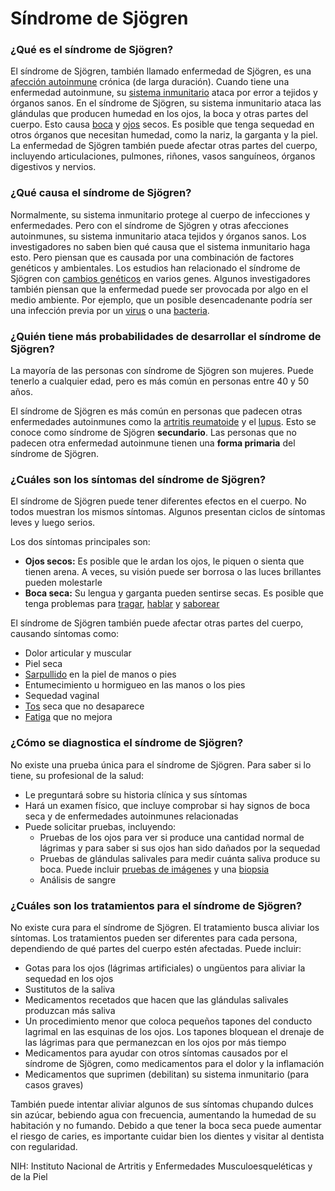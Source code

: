 Síndrome de Sjögren
===================


### ¿Qué es el síndrome de Sjögren?


El síndrome de Sjögren, también llamado enfermedad de Sjögren, es una [afección autoinmune](https://medlineplus.gov/spanish/autoimmunediseases.html) crónica (de larga duración). Cuando tiene una enfermedad autoinmune, su [sistema inmunitario](https://medlineplus.gov/spanish/immunesystemanddisorders.html) ataca por error a tejidos y órganos sanos. En el síndrome de Sjögren, su sistema inmunitario ataca las glándulas que producen humedad en los ojos, la boca y otras partes del cuerpo. Esto causa [boca](https://medlineplus.gov/spanish/drymouth.html) y [ojos](https://medlineplus.gov/spanish/tears.html) secos. Es posible que tenga sequedad en otros órganos que necesitan humedad, como la nariz, la garganta y la piel. La enfermedad de Sjögren también puede afectar otras partes del cuerpo, incluyendo articulaciones, pulmones, riñones, vasos sanguíneos, órganos digestivos y nervios.


### ¿Qué causa el síndrome de Sjögren?


Normalmente, su sistema inmunitario protege al cuerpo de infecciones y enfermedades. Pero con el síndrome de Sjögren y otras afecciones autoinmunes, su sistema inmunitario ataca tejidos y órganos sanos. Los investigadores no saben bien qué causa que el sistema inmunitario haga esto. Pero piensan que es causada por una combinación de factores genéticos y ambientales. Los estudios han relacionado el síndrome de Sjögren con [cambios genéticos](https://medlineplus.gov/spanish/genetica/entender/variantesytrastornos/genvariante/) en varios genes. Algunos investigadores también piensan que la enfermedad puede ser provocada por algo en el medio ambiente. Por ejemplo, que un posible desencadenante podría ser una infección previa por un [virus](https://medlineplus.gov/spanish/viralinfections.html) o una [bacteria](https://medlineplus.gov/spanish/bacterialinfections.html).


### ¿Quién tiene más probabilidades de desarrollar el síndrome de Sjögren?


La mayoría de las personas con síndrome de Sjögren son mujeres. Puede tenerlo a cualquier edad, pero es más común en personas entre 40 y 50 años.


El síndrome de Sjögren es más común en personas que padecen otras enfermedades autoinmunes como la [artritis reumatoide](https://medlineplus.gov/spanish/rheumatoidarthritis.html) y el [lupus](https://medlineplus.gov/spanish/lupus.html). Esto se conoce como síndrome de Sjögren **secundario**. Las personas que no padecen otra enfermedad autoinmune tienen una **forma primaria** del síndrome de Sjögren.


### ¿Cuáles son los síntomas del síndrome de Sjögren?


El síndrome de Sjögren puede tener diferentes efectos en el cuerpo. No todos muestran los mismos síntomas. Algunos presentan ciclos de síntomas leves y luego serios.


Los dos síntomas principales son:


* **Ojos secos:** Es posible que le ardan los ojos, le piquen o sienta que tienen arena. A veces, su visión puede ser borrosa o las luces brillantes pueden molestarle
* **Boca seca:** Su lengua y garganta pueden sentirse secas. Es posible que tenga problemas para [tragar](https://medlineplus.gov/spanish/swallowingdisorders.html), [hablar](https://medlineplus.gov/spanish/speechandcommunicationdisorders.html) y [saborear](https://medlineplus.gov/spanish/tasteandsmelldisorders.html)


El síndrome de Sjögren también puede afectar otras partes del cuerpo, causando síntomas como:


* Dolor articular y muscular
* Piel seca
* [Sarpullido](https://medlineplus.gov/spanish/rashes.html) en la piel de manos o pies
* Entumecimiento u hormigueo en las manos o los pies
* Sequedad vaginal
* [Tos](https://medlineplus.gov/spanish/cough.html) seca que no desaparece
* [Fatiga](https://medlineplus.gov/spanish/fatigue.html) que no mejora


### ¿Cómo se diagnostica el síndrome de Sjögren?


No existe una prueba única para el síndrome de Sjögren. Para saber si lo tiene, su profesional de la salud:


* Le preguntará sobre su historia clínica y sus síntomas
* Hará un examen físico, que incluye comprobar si hay signos de boca seca y de enfermedades autoinmunes relacionadas
* Puede solicitar pruebas, incluyendo:
	+ Pruebas de los ojos para ver si produce una cantidad normal de lágrimas y para saber si sus ojos han sido dañados por la sequedad
	+ Pruebas de glándulas salivales para medir cuánta saliva produce su boca. Puede incluir [pruebas de imágenes](https://medlineplus.gov/spanish/diagnosticimaging.html) y una [biopsia](https://medlineplus.gov/spanish/biopsy.html)
	+ Análisis de sangre


### ¿Cuáles son los tratamientos para el síndrome de Sjögren?


No existe cura para el síndrome de Sjögren. El tratamiento busca aliviar los síntomas. Los tratamientos pueden ser diferentes para cada persona, dependiendo de qué partes del cuerpo estén afectadas. Puede incluir:


* Gotas para los ojos (lágrimas artificiales) o ungüentos para aliviar la sequedad en los ojos
* Sustitutos de la saliva
* Medicamentos recetados que hacen que las glándulas salivales produzcan más saliva
* Un procedimiento menor que coloca pequeños tapones del conducto lagrimal en las esquinas de los ojos. Los tapones bloquean el drenaje de las lágrimas para que permanezcan en los ojos por más tiempo
* Medicamentos para ayudar con otros síntomas causados por el síndrome de Sjögren, como medicamentos para el dolor y la inflamación
* Medicamentos que suprimen (debilitan) su sistema inmunitario (para casos graves)


También puede intentar aliviar algunos de sus síntomas chupando dulces sin azúcar, bebiendo agua con frecuencia, aumentando la humedad de su habitación y no fumando. Debido a que tener la boca seca puede aumentar el riesgo de caries, es importante cuidar bien los dientes y visitar al dentista con regularidad.


NIH: Instituto Nacional de Artritis y Enfermedades Musculoesqueléticas y de la Piel 

